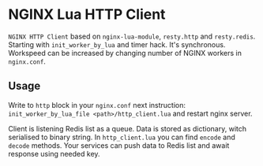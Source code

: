 # NGINX Lua HTTP Client
`NGINX HTTP Client` based on `nginx-lua-module`, `resty.http` and `resty.redis`. Starting with `init_worker_by_lua` and timer hack.
It's synchronous. Workspeed can be increased by changing number of NGINX workers in `nginx.conf`.

## Usage 
Write to `http` block in your `nginx.conf` next instruction: `init_worker_by_lua_file <path>/http_client.lua`
and restart nginx server.

Client is listening Redis list as a queue. Data is stored as dictionary, witch serialised to binary string. In `http_client.lua` you can find `encode` and `decode` methods. Your services can push data to Redis list and await response using needed key.
